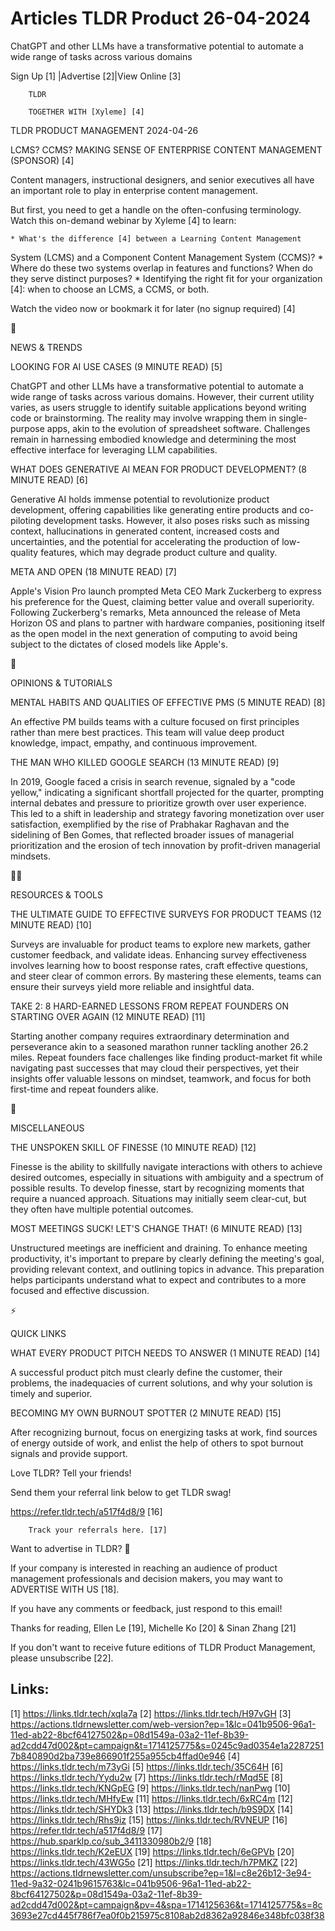 # Articles TLDR Product 26-04-2024

ChatGPT and other LLMs have a transformative potential to automate a
wide range of tasks across various domains  

 Sign Up [1] |Advertise [2]|View Online [3] 

		TLDR

		TOGETHER WITH [Xyleme] [4]

TLDR PRODUCT MANAGEMENT 2024-04-26

 LCMS? CCMS? MAKING SENSE OF ENTERPRISE CONTENT MANAGEMENT (SPONSOR)
[4] 

 Content managers, instructional designers, and senior executives all
have an important role to play in enterprise content management.

But first, you need to get a handle on the often-confusing
terminology. Watch this on-demand webinar by Xyleme [4] to learn:

 	* What's the difference [4] between a Learning Content Management
System (LCMS) and a Component Content Management System (CCMS)?
 	* Where do these two systems overlap in features and functions? When
do they serve distinct purposes?
 	* Identifying the right fit for your organization [4]: when to
choose an LCMS, a CCMS, or both.

Watch the video now or bookmark it for later (no signup required) [4]

📱 

NEWS & TRENDS

 LOOKING FOR AI USE CASES (9 MINUTE READ) [5] 

 ChatGPT and other LLMs have a transformative potential to automate a
wide range of tasks across various domains. However, their current
utility varies, as users struggle to identify suitable applications
beyond writing code or brainstorming. The reality may involve wrapping
them in single-purpose apps, akin to the evolution of spreadsheet
software. Challenges remain in harnessing embodied knowledge and
determining the most effective interface for leveraging LLM
capabilities. 

 WHAT DOES GENERATIVE AI MEAN FOR PRODUCT DEVELOPMENT? (8 MINUTE READ)
[6] 

 Generative AI holds immense potential to revolutionize product
development, offering capabilities like generating entire products and
co-piloting development tasks. However, it also poses risks such as
missing context, hallucinations in generated content, increased costs
and uncertainties, and the potential for accelerating the production
of low-quality features, which may degrade product culture and
quality. 

 META AND OPEN (18 MINUTE READ) [7] 

 Apple's Vision Pro launch prompted Meta CEO Mark Zuckerberg to
express his preference for the Quest, claiming better value and
overall superiority. Following Zuckerberg's remarks, Meta announced
the release of Meta Horizon OS and plans to partner with hardware
companies, positioning itself as the open model in the next generation
of computing to avoid being subject to the dictates of closed models
like Apple's. 

🚀 

OPINIONS & TUTORIALS

 MENTAL HABITS AND QUALITIES OF EFFECTIVE PMS (5 MINUTE READ) [8] 

 An effective PM builds teams with a culture focused on first
principles rather than mere best practices. This team will value deep
product knowledge, impact, empathy, and continuous improvement. 

 THE MAN WHO KILLED GOOGLE SEARCH (13 MINUTE READ) [9] 

 In 2019, Google faced a crisis in search revenue, signaled by a "code
yellow," indicating a significant shortfall projected for the quarter,
prompting internal debates and pressure to prioritize growth over user
experience. This led to a shift in leadership and strategy favoring
monetization over user satisfaction, exemplified by the rise of
Prabhakar Raghavan and the sidelining of Ben Gomes, that reflected
broader issues of managerial prioritization and the erosion of tech
innovation by profit-driven managerial mindsets. 

🧑‍💻 

RESOURCES & TOOLS

 THE ULTIMATE GUIDE TO EFFECTIVE SURVEYS FOR PRODUCT TEAMS (12 MINUTE
READ) [10] 

 Surveys are invaluable for product teams to explore new markets,
gather customer feedback, and validate ideas. Enhancing survey
effectiveness involves learning how to boost response rates, craft
effective questions, and steer clear of common errors. By mastering
these elements, teams can ensure their surveys yield more reliable and
insightful data. 

 TAKE 2: 8 HARD-EARNED LESSONS FROM REPEAT FOUNDERS ON STARTING OVER
AGAIN (12 MINUTE READ) [11] 

 Starting another company requires extraordinary determination and
perseverance akin to a seasoned marathon runner tackling another 26.2
miles. Repeat founders face challenges like finding product-market fit
while navigating past successes that may cloud their perspectives, yet
their insights offer valuable lessons on mindset, teamwork, and focus
for both first-time and repeat founders alike. 

🎁 

MISCELLANEOUS

 THE UNSPOKEN SKILL OF FINESSE (10 MINUTE READ) [12] 

 Finesse is the ability to skillfully navigate interactions with
others to achieve desired outcomes, especially in situations with
ambiguity and a spectrum of possible results. To develop finesse,
start by recognizing moments that require a nuanced approach.
Situations may initially seem clear-cut, but they often have multiple
potential outcomes. 

 MOST MEETINGS SUCK! LET'S CHANGE THAT! (6 MINUTE READ) [13] 

 Unstructured meetings are inefficient and draining. To enhance
meeting productivity, it's important to prepare by clearly defining
the meeting's goal, providing relevant context, and outlining topics
in advance. This preparation helps participants understand what to
expect and contributes to a more focused and effective discussion. 

⚡ 

QUICK LINKS

 WHAT EVERY PRODUCT PITCH NEEDS TO ANSWER (1 MINUTE READ) [14] 

 A successful product pitch must clearly define the customer, their
problems, the inadequacies of current solutions, and why your solution
is timely and superior. 

 BECOMING MY OWN BURNOUT SPOTTER (2 MINUTE READ) [15] 

 After recognizing burnout, focus on energizing tasks at work, find
sources of energy outside of work, and enlist the help of others to
spot burnout signals and provide support. 

Love TLDR? Tell your friends!

 Send them your referral link below to get TLDR swag! 

 https://refer.tldr.tech/a517f4d8/9 [16] 

		Track your referrals here. [17]

Want to advertise in TLDR? 📰

 If your company is interested in reaching an audience of product
management professionals and decision makers, you may want to
ADVERTISE WITH US [18]. 

 If you have any comments or feedback, just respond to this email! 

Thanks for reading, 
Ellen Le [19], Michelle Ko [20] & Sinan Zhang [21] 

If you don't want to receive future editions of TLDR Product
Management, please unsubscribe [22]. 

 

Links:
------
[1] https://links.tldr.tech/xqIa7a
[2] https://links.tldr.tech/H97vGH
[3] https://actions.tldrnewsletter.com/web-version?ep=1&lc=041b9506-96a1-11ed-ab22-8bcf64127502&p=08d1549a-03a2-11ef-8b39-ad2cdd47d002&pt=campaign&t=1714125775&s=0245c9ad0354e1a22872517b840890d2ba739e866901f255a955cb4ffad0e946
[4] https://links.tldr.tech/m73yGi
[5] https://links.tldr.tech/35C64H
[6] https://links.tldr.tech/Yydu2w
[7] https://links.tldr.tech/rMqd5E
[8] https://links.tldr.tech/KNGpEG
[9] https://links.tldr.tech/nanPwg
[10] https://links.tldr.tech/MHfyEw
[11] https://links.tldr.tech/6xRC4m
[12] https://links.tldr.tech/SHYDk3
[13] https://links.tldr.tech/b9S9DX
[14] https://links.tldr.tech/Rhs9iz
[15] https://links.tldr.tech/RVNEUP
[16] https://refer.tldr.tech/a517f4d8/9
[17] https://hub.sparklp.co/sub_3411330980b2/9
[18] https://links.tldr.tech/K2eEUX
[19] https://links.tldr.tech/6eGPVb
[20] https://links.tldr.tech/43WG5o
[21] https://links.tldr.tech/h7PMKZ
[22] https://actions.tldrnewsletter.com/unsubscribe?ep=1&l=c8e26b12-3e94-11ed-9a32-0241b9615763&lc=041b9506-96a1-11ed-ab22-8bcf64127502&p=08d1549a-03a2-11ef-8b39-ad2cdd47d002&pt=campaign&pv=4&spa=1714125636&t=1714125775&s=8c3693e27cd445f786f7ea0f0b215975c8108ab2d8362a92846e348bfc038f38